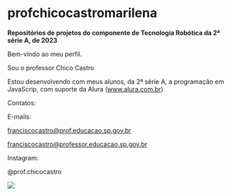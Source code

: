 # profchicocastromarilena
**Repositórios de projetos do componente de Tecnologia Robótica da 2ª série A, de 2023**

Bem-vindo ao meu perfil.

Sou o professor Chico Castro

Estou desenvolvendo com meus alunos, da 2ª série A, a programação em JavaScrip, com suporte da Alura (www.alura.com.br)

Contatos: 

E-mails:

franciscocastro@prof.educacao.sp.gov.br

franciscocastro@professor.educacao.sp.gov.br

Instagram:

@prof.chicocastro

![](https://media.tenor.com/o7RbUT6O8jkAAAAM/matrix-nepali.gif)
